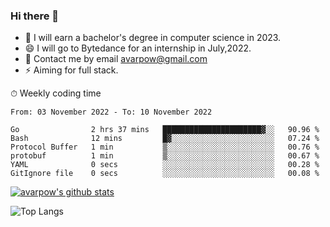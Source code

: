 ### Hi there 👋
<!--I have been a GitHub member for [![Years Badge](https://badges.pufler.dev/years/avarpow)](https://badges.pufler.dev)-->
- 🌱 I will earn a bachelor's degree in computer science in 2023.
- 😄 I will go to Bytedance for an internship in July,2022.
- 💬 Contact me by email avarpow@gmail.com
- ⚡ Aiming for full stack.

<!--💻 Coding Activity Logging

[![Commits Badge](https://badges.pufler.dev/commits/weekly/avarpow)](https://badges.pufler.dev)-->

⏱ Weekly coding time
<!--START_SECTION:waka-->

```text
From: 03 November 2022 - To: 10 November 2022

Go                2 hrs 37 mins   ██████████████████████▓░░   90.96 %
Bash              12 mins         █▓░░░░░░░░░░░░░░░░░░░░░░░   07.24 %
Protocol Buffer   1 min           ▒░░░░░░░░░░░░░░░░░░░░░░░░   00.76 %
protobuf          1 min           ▒░░░░░░░░░░░░░░░░░░░░░░░░   00.67 %
YAML              0 secs          ░░░░░░░░░░░░░░░░░░░░░░░░░   00.28 %
GitIgnore file    0 secs          ░░░░░░░░░░░░░░░░░░░░░░░░░   00.08 %
```

<!--END_SECTION:waka-->

[![avarpow's github stats](https://github-readme-stats.vercel.app/api?username=avarpow&count_private=true&show_icons=true&hide=issues&hide_border=true)](https://github.com/anuraghazra/github-readme-stats)

![Top Langs](https://github-readme-stats.vercel.app/api/top-langs/?username=avarpow&layout=compact&hide_border=true) 
<!--[![avarpow's wakatime stats](https://github-readme-stats.vercel.app/api/wakatime?username=avarpow)](https://github.com/anuraghazra/github-readme-stats)-->
